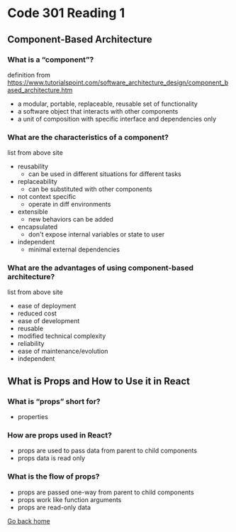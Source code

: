 # Code 301 Reading 1

## Component-Based Architecture

### What is a “component”?

definition from https://www.tutorialspoint.com/software_architecture_design/component_based_architecture.htm

- a modular, portable, replaceable, reusable set of functionality
- a software object that interacts with other components
- a unit of composition with specific interface and dependencies only

### What are the characteristics of a component?

list from above site

- reusability
  - can be used in different situations for different tasks
- replaceability
  - can be substituted with other components
- not context specific
  - operate in diff environments
- extensible
  - new behaviors can be added
- encapsulated
  - don't expose internal variables or state to user
- independent
  - minimal external dependencies

### What are the advantages of using component-based architecture?

list from above site

- ease of deployment
- reduced cost
- ease of development
- reusable
- modified technical complexity
- reliability
- ease of maintenance/evolution
- independent

## What is Props and How to Use it in React

### What is “props” short for?

- properties

### How are props used in React?

- props are used to pass data from parent to child components
- props data is read only

### What is the flow of props?

- props are passed one-way from parent to child components
- props work like function arguments
- props are read-only data

[Go back home](/reading-notes/)
